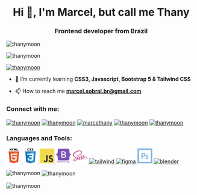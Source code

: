 ### <h1 align="center">Hi 👋, I'm Marcel, but call me Thany</h1>
<h3 align="center">Frontend developer from Brazil</h3>

<p dir="auto"><img src="https://pbs.twimg.com/profile_images/1524156795266215938/4uco-Bji_400x400.jpg" alt="thanymoon" height="200" width="200"/></p>

<p align="left"> <img src="https://komarev.com/ghpvc/?username=thanymoon&label=Profile%20views&color=0e75b6&style=flat" alt="thanymoon" /> </p>

<p align="left"> <a href="https://twitter.com/thanymoon" target="blank"><img src="https://img.shields.io/twitter/follow/thanymoon?logo=twitter&style=for-the-badge" alt="thanymoon" /></a> </p>

- 🌱 I’m currently learning **CSS3, Javascript, Bootstrap 5 & Tailwind CSS**

- 📫 How to reach me **marcel.sobral.br@gmail.com**

<h3 align="left">Connect with me:</h3>
<p align="left">
<a href="https://twitter.com/thanymoon" target="blank"><img align="center" src="https://raw.githubusercontent.com/rahuldkjain/github-profile-readme-generator/master/src/images/icons/Social/twitter.svg" alt="thanymoon" height="30" width="40" /></a>
<a href="https://linkedin.com/in/thanymoon" target="blank"><img align="center" src="https://raw.githubusercontent.com/rahuldkjain/github-profile-readme-generator/master/src/images/icons/Social/linked-in-alt.svg" alt="thanymoon" height="30" width="40" /></a>
<a href="https://instagram.com/marcethany" target="blank"><img align="center" src="https://raw.githubusercontent.com/rahuldkjain/github-profile-readme-generator/master/src/images/icons/Social/instagram.svg" alt="marcethany" height="30" width="40" /></a>
<a href="https://www.behance.net/thanymoon" target="blank"><img align="center" src="https://raw.githubusercontent.com/rahuldkjain/github-profile-readme-generator/master/src/images/icons/Social/behance.svg" alt="thanymoon" height="30" width="40" /></a>
<a href="https://codepen.io/thanymoon" target="blank"><img align="center" src="https://raw.githubusercontent.com/rahuldkjain/github-profile-readme-generator/master/src/images/icons/Social/codepen.svg" alt="thanymoon" height="30" width="40" /></a>
</p>

<h3 align="left">Languages and Tools:</h3>
<p align="left"> <a href="https://www.w3.org/html/" target="_blank" rel="noreferrer"> <img src="https://raw.githubusercontent.com/devicons/devicon/master/icons/html5/html5-original-wordmark.svg" alt="html5" width="40" height="40"/> </a> <a href="https://getbootstrap.com" target="_blank" rel="noreferrer"> <a href="https://www.w3schools.com/css/" target="_blank" rel="noreferrer"> <img src="https://raw.githubusercontent.com/devicons/devicon/master/icons/css3/css3-original-wordmark.svg" alt="css3" width="40" height="40"/> </a> <a href="https://developer.mozilla.org/en-US/docs/Web/JavaScript" target="_blank" rel="noreferrer"> <img src="https://raw.githubusercontent.com/devicons/devicon/master/icons/javascript/javascript-original.svg" alt="javascript" width="40" height="40"/> </a> <img src="https://raw.githubusercontent.com/devicons/devicon/master/icons/bootstrap/bootstrap-plain-wordmark.svg" alt="bootstrap" width="40" height="40"/> </a>  <a href="https://sass-lang.com" target="_blank" rel="noreferrer"> <img src="https://raw.githubusercontent.com/devicons/devicon/master/icons/sass/sass-original.svg" alt="sass" width="40" height="40"/> </a> <a href="https://tailwindcss.com/" target="_blank" rel="noreferrer"> <img src="https://www.vectorlogo.zone/logos/tailwindcss/tailwindcss-icon.svg" alt="tailwind" width="40" height="40"/> </a> <a href="https://www.figma.com/" target="_blank" rel="noreferrer"> <img src="https://www.vectorlogo.zone/logos/figma/figma-icon.svg" alt="figma" width="40" height="40"/> </a>   <a href="https://www.photoshop.com/en" target="_blank" rel="noreferrer"> <img src="https://raw.githubusercontent.com/devicons/devicon/master/icons/photoshop/photoshop-line.svg" alt="photoshop" width="40" height="40"/> </a> <a href="https://www.blender.org/" target="_blank" rel="noreferrer"> <img src="https://download.blender.org/branding/community/blender_community_badge_white.svg" alt="blender" width="40" height="40"/> </a> </p>

<p><img align="left" src="https://github-readme-stats.vercel.app/api/top-langs?username=thanymoon&show_icons=true&locale=en&layout=compact" alt="thanymoon" /></p>

<p>&nbsp;<img align="center" src="https://github-readme-stats.vercel.app/api?username=thanymoon&show_icons=true&locale=en" alt="thanymoon" /></p>

<p><img align="center" src="https://github-readme-streak-stats.herokuapp.com/?user=thanymoon&" alt="thanymoon" /></p>
